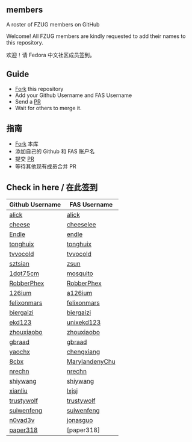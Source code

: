 members
-
A roster of FZUG members on GitHub

Welcome! All FZUG members are kindly requested to add their names to this repository.

欢迎！请 Fedora 中文社区成员签到。

Guide
-
* [Fork](https://github.com/FZUG/members/fork) this repository 
* Add your Github Username and FAS Username
* Send a [PR](https://github.com/FZUG/members/compare) 
* Wait for others to merge it.

指南
-
* [Fork](https://github.com/FZUG/members/fork) 本库
* 添加自己的 Github 和 FAS 账户名
* 提交 [PR](https://github.com/FZUG/members/compare) 
* 等待其他现有成员合并 PR

Check in here / 在此签到
-
Github Username | FAS Username 
---             | --- 
[alick](https://github.com/alick) | [alick](https://fedoraproject.org/wiki/User:Alick)
[cheese](https://github.com/cheese) | [cheeselee](https://fedoraproject.org/wiki/User:Cheeselee)
[Endle](https://github.com/endle)         | [endle](https://fedoraproject.org/wiki/User:Endle)
[tonghuix](https://github.com/tonghuix) | [tonghuix](https://fedoraproject.org/wiki/User:Tonghuix)
[tvvocold](https://github.com/tvvocold)   | [tvvocold](https://fedoraproject.org/wiki/User:Tvvocold)
[sztsian](https://github.com/sztsian)   | [zsun](https://fedoraproject.org/wiki/User:Zsun)
[1dot75cm](https://github.com/1dot75cm)   | [mosquito](https://fedoraproject.org/wiki/User:Mosquito)
[RobberPhex](https://github.com/RobberPhex)   | [RobberPhex](https://fedoraproject.org/wiki/User:Robberphex)
[126ium](https://github.com/126ium)   | [a126ium](https://fedoraproject.org/wiki/User:a126ium)
[felixonmars](https://github.com/felixonmars)   | [felixonmars](https://fedoraproject.org/wiki/User:Felixonmars)
[biergaizi](https://github.com/biergaizi)   | [biergaizi](https://fedoraproject.org/wiki/User:biergaizi)
[ekd123](https://github.com/ekd123) | [unixekd123](https://fedoraproject.org/wiki/User:Unixekd123)
[zhouxiaobo](https://github.com/zhouxiaobo500) | [zhouxiaobo](https://fedoraproject.org/wiki/User:Zhouxiaobo)
[gbraad](https://github.com/gbraad) | [gbraad](https://fedoraproject.org/wiki/User:gbraad)
[yaochx](https://github.com/yaochx) | [chengxiang](https://fedoraproject.org/wiki/User:chengxiang)
[8cbx](https://github.com/8cbx) | [MarylandenyChu](https://fedoraproject.org/wiki/User:Marylandenychu)
[nrechn](https://github.com/nrechn) | [nrechn](https://fedoraproject.org/wiki/User:Nrechn)
[shiywang](https://github.com/shiywang) | [shiywang](https://fedoraproject.org/wiki/User:Shiywang)
[xianliu](https://github.com/xianliu) | [lxjsj](https://fedoraproject.org/wiki/User:Lxjsj)
[trustywolf](https://github.com/trustywolf) | [trustywolf](https://fedoraproject.org/wiki/User:trustywolf)
[suiwenfeng](https://github.com/suiwenfeng) | [suiwenfeng](https://fedoraproject.org/wiki/User:suiwenfeng)
[n0vad3v](https://github.com/n0vad3v) | [jonasguo](https://fedoraproject.org/wiki/User:jonasguo)
[paper318](https://github.com/paper318) | [paper318]

